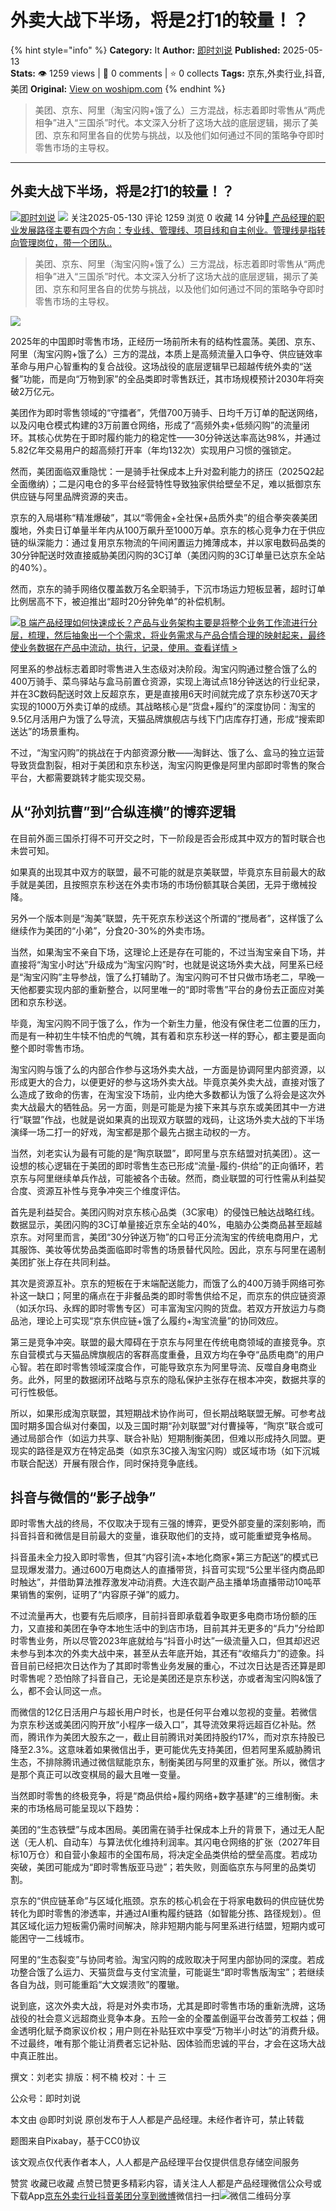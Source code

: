 # 外卖大战下半场，将是2打1的较量！？
{% hint style="info" %}
**Category:** It
**Author:** [即时刘说](https://www.woshipm.com/u/1609351)
**Published:** 2025-05-13  
**Stats:** 👁️ 1259 views | 💬 0 comments | ⭐ 0 collects
**Tags:** 京东,外卖行业,抖音,美团
**Original:** [View on woshipm.com](https://www.woshipm.com/it/6216006.html)
{% endhint %}
> 美团、京东、阿里（淘宝闪购+饿了么）三方混战，标志着即时零售从“两虎相争”进入“三国杀”时代。本文深入分析了这场大战的底层逻辑，揭示了美团、京东和阿里各自的优势与挑战，以及他们如何通过不同的策略争夺即时零售市场的主导权。

---

## 外卖大战下半场，将是2打1的较量！？

[![](https://static.woshipm.com/view/woshipm_api_def_20241215121605_5698.jpg?imageView2/1/w/72/h/72/q/100)](https://www.woshipm.com/u/1609351)[即时刘说](https://www.woshipm.com/u/1609351) ![](https://static.woshipm.com/tag/1101_1@2x.png) 关注2025-05-130 评论 1259 浏览 0 收藏 14 分钟[🔗 产品经理的职业发展路径主要有四个方向：专业线、管理线、项目线和自主创业。管理线是指转向管理岗位，带一个团队..](https://ke.qidianla.com/courses/90pm)

> 美团、京东、阿里（淘宝闪购+饿了么）三方混战，标志着即时零售从“两虎相争”进入“三国杀”时代。本文深入分析了这场大战的底层逻辑，揭示了美团、京东和阿里各自的优势与挑战，以及他们如何通过不同的策略争夺即时零售市场的主导权。

![](https://image.woshipm.com/2023/09/12/c31aef44-5116-11ee-8eef-00163e142b65.jpg)

2025年的中国即时零售市场，正经历一场前所未有的结构性震荡。美团、京东、阿里（淘宝闪购+饿了么）三方的混战，本质上是高频流量入口争夺、供应链效率革命与用户心智重构的复合战役。这场战役的底层逻辑早已超越传统外卖的“送餐”功能，而是向“万物到家”的全品类即时零售跃迁，其市场规模预计2030年将突破2万亿元。

美团作为即时零售领域的“守擂者”，凭借700万骑手、日均千万订单的配送网络，以及闪电仓模式构建的3万前置仓网络，形成了“高频外卖+低频闪购”的流量闭环。其核心优势在于即时履约能力的稳定性——30分钟送达率高达98%，并通过5.82亿年交易用户的超高频打开率（年均132次）实现用户习惯的强锁定。

然而，美团面临双重隐忧：一是骑手社保成本上升对盈利能力的挤压（2025Q2起全面缴纳）；二是闪电仓的多平台经营特性导致独家供给壁垒不足，难以抵御京东供应链与阿里品牌资源的夹击。

京东的入局堪称“精准爆破”，其以“零佣金+全社保+品质外卖”的组合拳突袭美团腹地，外卖日订单量半年内从100万飙升至1000万单。京东的核心竞争力在于供应链的纵深能力：通过复用京东物流的午间闲置运力摊薄成本，并以家电数码品类的30分钟配送时效直接威胁美团闪购的3C订单（美团闪购的3C订单量已达京东全站的40%）。

然而，京东的骑手网络仅覆盖数万名全职骑手，下沉市场运力短板显著，超时订单比例居高不下，被迫推出“超时20分钟免单”的补偿机制。

[![](https://image.woshipm.com/2023/08/02/a53a469e-30e3-11ee-88e7-00163e0b5ff3.png)B 端产品经理如何快速成长？产品与业务架构主要是将整个业务工作流进行分层，梳理，然后抽象出一个个需求，将业务需求与产品合情合理的映射起来，最终使业务数据在产品中流动，执行，记录，使用。查看详情 >](https://ke.qidianla.com/courses/bcpm)

阿里系的参战标志着即时零售进入生态级对决阶段。淘宝闪购通过整合饿了么的400万骑手、菜鸟驿站与盒马前置仓资源，实现上海试点18分钟送达的行业纪录，并在3C数码配送时效上反超京东，更是直接用6天时间就完成了京东秒送70天才实现的1000万外卖订单的成绩。其战略核心是“货盘+履约”的深度协同：淘宝的9.5亿月活用户为饿了么导流，天猫品牌旗舰店与线下门店库存打通，形成“搜索即送达”的场景重构。

不过，“淘宝闪购”的挑战在于内部资源分散——淘鲜达、饿了么、盒马的独立运营导致货盘割裂，相对于美团和京东秒送，淘宝闪购更像是阿里内部即时零售的聚合平台，大都需要跳转才能实现交易。

## 从“孙刘抗曹”到“合纵连横”的博弈逻辑

在目前外面三国杀打得不可开交之时，下一阶段是否会形成其中双方的暂时联合也未尝可知。

如果真的出现其中双方的联盟，最不可能的就是京美联盟，毕竟京东目前最大的敌手就是美团，且按照京东秒送在外卖市场的市场份额其联合美团，无异于缴械投降。

另外一个版本则是“淘美”联盟，先干死京东秒送这个所谓的“搅局者”，这样饿了么继续作为美团的“小弟”，分食20-30%的外卖市场。

当然，如果淘宝不亲自下场，这理论上还是存在可能的，不过当淘宝亲自下场，并直接将“淘宝小时达”升级成为“淘宝闪购”时，也就是说这场外卖大战，阿里系已经是“淘宝闪购”主导参战，饿了么打辅助了。淘宝闪购可不甘只做市场老二，早晚一天他都要实现内部的重新整合，以阿里唯一的“即时零售”平台的身份去正面应对美团和京东秒送。

毕竟，淘宝闪购不同于饿了么，作为一个新生力量，他没有保住老二位置的压力，而是有一种初生牛犊不怕虎的气魄，其有着和京东秒送一样的野心，都主要是面向整个即时零售市场。

淘宝闪购与饿了么的内部合作参与这场外卖大战，一方面是协调阿里内部资源，以形成更大的合力，以便更好的参与这场外卖大战。毕竟京美外卖大战，直接对饿了么造成了致命的伤害，在淘宝没下场前，业内绝大多数都认为饿了么将会是这次外卖大战最大的牺牲品。另一方面，则是可能是为接下来其与京东或美团其中一方进行“联盟”作战，也就是说如果真的出现双方联盟的戏码，让这场外卖大战的下半场演绎一场二打一的好戏，淘宝都是那个最先占据主动权的一方。

当然，刘老实认为最有可能的是“陶京联盟”，即阿里与京东结盟对抗美团）。这一设想的核心逻辑在于美团的即时零售生态已形成“流量-履约-供给”的正向循环，若京东与阿里继续单兵作战，可能被各个击破。然而，商业联盟的可行性需从利益契合度、资源互补性与竞争冲突三个维度评估。

首先是利益契合。美团闪购对京东核心品类（3C家电）的侵蚀已触达战略红线。数据显示，美团闪购的3C订单量接近京东全站的40%，电脑办公类商品甚至超越京东。对阿里而言，美团“30分钟送万物”的口号正分流淘宝的传统电商用户，尤其服饰、美妆等优势品类面临即时零售的场景替代风险。因此，京东与阿里在遏制美团扩张上存在共同利益。

其次是资源互补。京东的短板在于末端配送能力，而饿了么的400万骑手网络可弥补这一缺口；阿里的痛点在于非餐品类的即时零售供给不足，而京东的供应链资源（如沃尔玛、永辉的即时零售专区）可丰富淘宝闪购的货盘。若双方开放运力与商品池，理论上可实现“京东供应链+饿了么履约+淘宝流量”的协同效应。

第三是竞争冲突。联盟的最大障碍在于京东与阿里在传统电商领域的直接竞争。京东自营模式与天猫品牌旗舰店的客群高度重叠，且双方均在争夺“品质电商”的用户心智。若在即时零售领域深度合作，可能导致京东为阿里导流、反噬自身电商业务。此外，阿里的数据闭环战略与京东的隐私保护主张存在根本冲突，数据共享的可行性极低。

所以，如果形成淘京联盟，其短期战术协作尚可，但长期战略联盟无解。可参考战国时期多国合纵对付秦国，以及三国时期“孙刘联盟”对付曹操等，“陶京”联合或可通过局部合作（如运力共享、联合补贴）短期制衡美团，但难以形成持久同盟。更现实的路径是双方在特定品类（如京东3C接入淘宝闪购）或区域市场（如下沉城市联合配送）开展有限合作，同时保持竞争底线。

## 抖音与微信的“影子战争”

即时零售大战的终局，不仅取决于现有三强的博弈，更受外部变量的深刻影响，而抖音抖音和微信是目前最大的变量，谁获取他们的支持，或可能重塑竞争格局。

抖音虽未全力投入即时零售，但其“内容引流+本地化商家+第三方配送”的模式已显现爆发潜力。通过600万电商达人的直播带货，抖音可实现“5公里半径内商品即时触达”，并借助算法推荐激发冲动消费。大连农副产品主播单场直播带动10吨苹果销售的案例，证明了“内容原子弹”的威力。

不过流量再大，也要有先后顺序，目前抖音即承载着争取更多电商市场份额的压力，又直接和美团在争夺本地生活中的到店市场，目前其并无更多的“兵力”分给即时零售业务，所以尽管2023年底就给与“抖音小时达”一级流量入口，但其却迟迟未参与到本次的外卖大战中来，甚至从去年底开始，其还有“收缩兵力”的迹象。抖音目前已经把次日达作为了其即时零售业务发展的重心，不过次日达是否还算是即时零售呢？恐怕除了抖音自己，无论是美团还是京东秒送，亦或者淘宝闪购&饿了么，都不会认同这一点。

而微信的12亿日活用户与超长用户时长，也是任何平台难以忽视的变量。若微信为京东秒送或美团闪购开放“小程序一级入口”，其导流效果将远超百亿补贴。然而，腾讯作为美团大股东之一，截止目前腾讯对美团持股约17%，而对京东持股已降至2.3%。这意味着如果微信出手，更可能优先支持美团，但若阿里系威胁腾讯生态，不排除腾讯通过微信赋能京东，制衡美团与阿里的双重扩张。所以，微信才是那个真正可以改变棋局的最大且唯一变量。

当然即时零售的终极竞争，将是“商品供给+履约网络+数字基建”的三维制衡。未来的市场格局可能呈现以下趋势：

美团的“生态铁壁”与成本困局。美团需在骑手社保成本上升的背景下，通过无人配送（无人机、自动车）与算法优化维持利润率。其闪电仓网络的扩张（2027年目标10万仓）和自营小象超市的全国布局，将决定全品类供给的壁垒高度。若成功突破，美团可能成为“即时零售版亚马逊”；若失败，则面临京东与阿里的品类切割。

京东的“供应链革命”与区域化瓶颈。京东的核心机会在于将家电数码的供应链优势转化为即时零售的渗透率，并通过AI重构履约链路（如智能分拣、路径规划）。但其区域化运力短板需仍需时间解决，除非短期内能与阿里系进行结盟，短期内或可能困守一二线城市。

阿里的“生态裂变”与协同考验。淘宝闪购的成败取决于阿里内部协同的深度。若成功整合饿了么运力、天猫货盘与支付宝流量，可能诞生“即时零售版淘宝”；若继续各自为战，则可能重蹈“大文娱溃败”的覆辙。

说到底，这次外卖大战，将是对外卖市场，尤其是即时零售市场的重新洗牌，这场战役的社会意义远超商业竞争本身。五险一金的全覆盖倒逼平台改善劳工权益；佣金透明化赋予商家议价权；用户则在补贴狂欢中享受“万物半小时达”的消费升级。不过最终，唯有那个能让消费者忘记补贴、因体验而忠诚的平台，才会在这场大战中真正胜出。

撰文：刘老实 排版：柯不楠 校对：十 三

公众号：即时刘说

本文由 @即时刘说 原创发布于人人都是产品经理。未经作者许可，禁止转载

题图来自Pixabay，基于CC0协议

该文观点仅代表作者本人，人人都是产品经理平台仅提供信息存储空间服务

赞赏 收藏已收藏 点赞已赞更多精彩内容，请关注人人都是产品经理微信公众号或下载App[京东](https://www.woshipm.com/tag/%e4%ba%ac%e4%b8%9c)[外卖行业](https://www.woshipm.com/tag/%e5%a4%96%e5%8d%96%e8%a1%8c%e4%b8%9a)[抖音](https://www.woshipm.com/tag/%e6%8a%96%e9%9f%b3)[美团](https://www.woshipm.com/tag/%e7%be%8e%e5%9b%a2)[分享到微博](https://service.weibo.com/share/share.php?appkey=2775287854&title=外卖大战下半场，将是2打1的较量！？&url=https://www.woshipm.com/it/6216006.html&pic=https://image.woshipm.com/2023/09/12/c31aef44-5116-11ee-8eef-00163e142b65.jpg)微信扫一扫![微信二维码](https://api.pwmqr.com/qrcode/create/?url=https://www.woshipm.com/it/6216006.html)分享